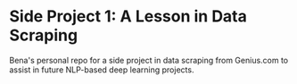 # Side Project 1: A Lesson in Data Scraping
Bena's personal repo for a side project in data scraping from Genius.com to assist in future NLP-based deep learning projects.


